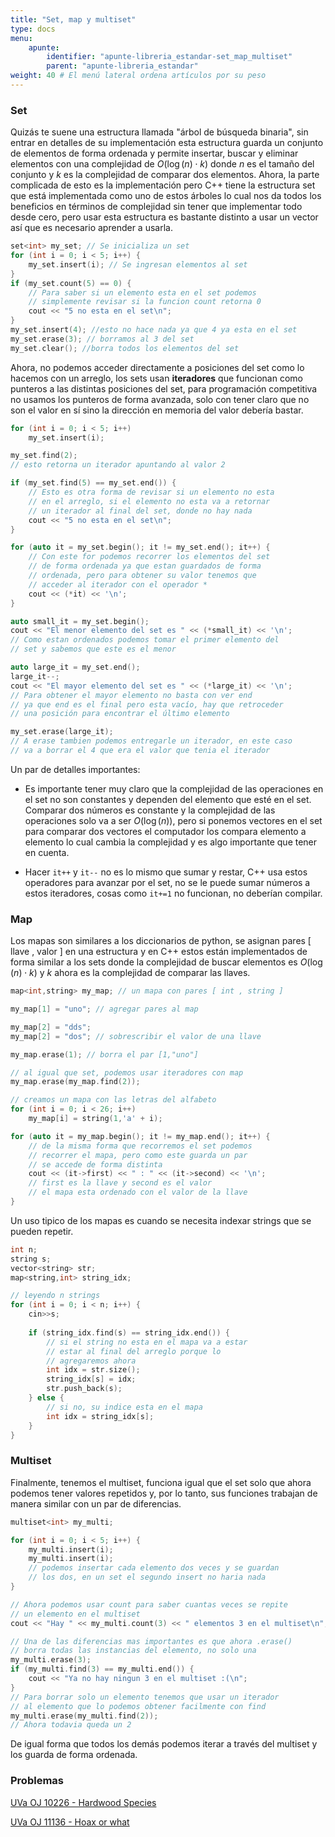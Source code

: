 ```yaml
---
title: "Set, map y multiset"
type: docs
menu:
    apunte:
        identifier: "apunte-libreria_estandar-set_map_multiset"
        parent: "apunte-libreria_estandar"
weight: 40 # El menú lateral ordena artículos por su peso
---
```

### Set

Quizás te suene una estructura llamada "árbol de búsqueda binaria", sin entrar en detalles de su implementación esta estructura guarda un conjunto de elementos de forma ordenada y permite insertar, buscar y eliminar elementos con una complejidad de $O( \log(n) \cdot k )$ donde $n$ es el tamaño del conjunto y $k$ es la complejidad de comparar dos elementos. Ahora, la parte complicada de esto es la implementación pero C++ tiene la estructura set que está implementada como uno de estos árboles lo cual nos da todos los beneficios en términos de complejidad sin tener que implementar todo desde cero, pero usar esta estructura es bastante distinto a usar un vector así que es necesario aprender a usarla.

```c++
set<int> my_set; // Se inicializa un set
for (int i = 0; i < 5; i++) {
	my_set.insert(i); // Se ingresan elementos al set
}
if (my_set.count(5) == 0) {
	// Para saber si un elemento esta en el set podemos
	// simplemente revisar si la funcion count retorna 0
	cout << "5 no esta en el set\n";
}
my_set.insert(4); //esto no hace nada ya que 4 ya esta en el set
my_set.erase(3); // borramos al 3 del set
my_set.clear(); //borra todos los elementos del set
```

Ahora, no podemos acceder directamente a posiciones del set como lo hacemos con un arreglo, los sets usan **iteradores** que funcionan como punteros a las distintas posiciones del set, para programación competitiva no usamos los punteros de forma avanzada, solo con tener claro que no son el valor en sí sino la dirección en memoria del valor debería bastar.

```c++
for (int i = 0; i < 5; i++)
    my_set.insert(i);

my_set.find(2);
// esto retorna un iterador apuntando al valor 2

if (my_set.find(5) == my_set.end()) {
	// Esto es otra forma de revisar si un elemento no esta
	// en el arreglo, si el elemento no esta va a retornar
	// un iterador al final del set, donde no hay nada
	cout << "5 no esta en el set\n";
}

for (auto it = my_set.begin(); it != my_set.end(); it++) {
	// Con este for podemos recorrer los elementos del set
	// de forma ordenada ya que estan guardados de forma
	// ordenada, pero para obtener su valor tenemos que
	// acceder al iterador con el operador *
	cout << (*it) << '\n';
}

auto small_it = my_set.begin();
cout << "El menor elemento del set es " << (*small_it) << '\n';
// Como estan ordenados podemos tomar el primer elemento del
// set y sabemos que este es el menor

auto large_it = my_set.end();
large_it--;
cout << "El mayor elemento del set es " << (*large_it) << '\n';
// Para obtener el mayor elemento no basta con ver end
// ya que end es el final pero esta vacío, hay que retroceder
// una posición para encontrar el último elemento

my_set.erase(large_it);
// A erase tambien podemos entregarle un iterador, en este caso
// va a borrar el 4 que era el valor que tenia el iterador
```

Un par de detalles importantes:

- Es importante tener muy claro que la complejidad de las operaciones en el set no son constantes y dependen del elemento que esté en el set. Comparar dos números es constante y la complejidad de las operaciones solo va a ser $O( \log(n) )$, pero si ponemos vectores en el set para comparar dos vectores el computador los compara elemento a elemento lo cual cambia la complejidad y es algo importante que tener en cuenta.

- Hacer `it++` y `it--` no es lo mismo que sumar y restar, C++ usa estos operadores para avanzar por el set, no se le puede sumar números a estos iteradores, cosas como `it+=1` no funcionan, no deberían compilar.

### Map

Los mapas son similares a los diccionarios de python, se asignan pares [ llave , valor ] en una estructura y en C++ estos están implementados de forma similar a los sets donde la complejidad de buscar elementos es $O( \log(n) \cdot k )$ y $k$ ahora es la complejidad de comparar las llaves.

```c++
map<int,string> my_map; // un mapa con pares [ int , string ]

my_map[1] = "uno"; // agregar pares al map

my_map[2] = "dds"; 
my_map[2] = "dos"; // sobrescribir el valor de una llave

my_map.erase(1); // borra el par [1,"uno"]

// al igual que set, podemos usar iteradores con map
my_map.erase(my_map.find(2));

// creamos un mapa con las letras del alfabeto
for (int i = 0; i < 26; i++)
    my_map[i] = string(1,'a' + i);

for (auto it = my_map.begin(); it != my_map.end(); it++) {
	// de la misma forma que recorremos el set podemos
	// recorrer el mapa, pero como este guarda un par
	// se accede de forma distinta
	cout << (it->first) << " : " << (it->second) << '\n';
	// first es la llave y second es el valor
	// el mapa esta ordenado con el valor de la llave
}
```

Un uso tipico de los mapas es cuando se necesita indexar strings que se pueden repetir.

```c++
int n;
string s;
vector<string> str;
map<string,int> string_idx;

// leyendo n strings
for (int i = 0; i < n; i++) {
	cin>>s;
	
	if (string_idx.find(s) == string_idx.end()) {
		// si el string no esta en el mapa va a estar 
		// estar al final del arreglo porque lo
		// agregaremos ahora
		int idx = str.size();
		string_idx[s] = idx;
		str.push_back(s);
	} else {
		// si no, su indice esta en el mapa
		int idx = string_idx[s];
	}
}
```

### Multiset

Finalmente, tenemos el multiset, funciona igual que el set solo que ahora podemos tener valores repetidos y, por lo tanto, sus funciones trabajan de manera similar con un par de diferencias.

```c++
multiset<int> my_multi;

for (int i = 0; i < 5; i++) {
	my_multi.insert(i);
	my_multi.insert(i);
	// podemos insertar cada elemento dos veces y se guardan
	// los dos, en un set el segundo insert no haria nada
}

// Ahora podemos usar count para saber cuantas veces se repite
// un elemento en el multiset
cout << "Hay " << my_multi.count(3) << " elementos 3 en el multiset\n";

// Una de las diferencias mas importantes es que ahora .erase()
// borra todas las instancias del elemento, no solo una
my_multi.erase(3);
if (my_multi.find(3) == my_multi.end()) {
	cout << "Ya no hay ningun 3 en el multiset :(\n";
}
// Para borrar solo un elemento tenemos que usar un iterador
// al elemento que lo podemos obtener facilmente con find
my_multi.erase(my_multi.find(2));
// Ahora todavia queda un 2
```

De igual forma que todos los demás podemos iterar a través del multiset y los guarda de forma ordenada.

### Problemas

[UVa OJ 10226 - Hardwood Species](https://onlinejudge.org/index.php?option=com_onlinejudge&Itemid=8&category=24&page=show_problem&problem=1167)

[UVa OJ 11136 - Hoax or what](https://onlinejudge.org/index.php?option=com_onlinejudge&Itemid=8&category=24&page=show_problem&problem=2077)

